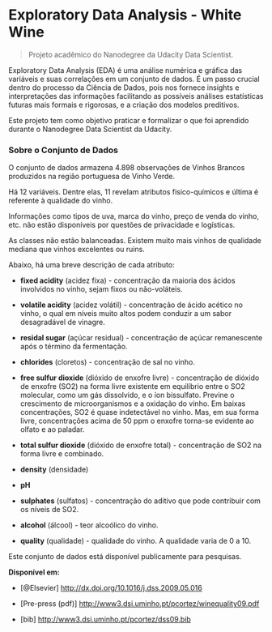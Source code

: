 # Exploratory Data Analysis - White Wine
> Projeto acadêmico do Nanodegree da Udacity Data Scientist.

Exploratory Data Analysis (EDA) é uma análise numérica e gráfica das variáveis e suas correlações em um conjunto de dados. É um passo crucial dentro do processo da Ciência de Dados, pois nos fornece insights e interpretações das informações facilitando as possíveis análises estatísticas futuras mais formais e rigorosas, e a criação dos modelos preditivos.

Este projeto tem como objetivo praticar e formalizar o que foi aprendido durante o Nanodegree Data Scientist da Udacity.

###  Sobre o Conjunto de Dados

O conjunto de dados armazena 4.898 observações de Vinhos Brancos produzidos na região portuguesa de Vinho Verde.

Há 12 variáveis. Dentre elas, 11 revelam atributos fisico-químicos e última é referente à qualidade do vinho.

Informações como tipos de uva, marca do vinho, preço de venda do vinho, etc. não estão disponíveis por questões de privacidade e logísticas.

As classes não estão balanceadas. Existem muito mais vinhos de qualidade mediana que vinhos excelentes ou ruins.

Abaixo, há uma breve descrição de cada atributo:

- **fixed acidity** (acidez fixa) - concentração da maioria dos ácidos involvidos no vinho, sejam fixos ou não-voláteis.

- **volatile acidity** (acidez volátil) - concentração de ácido acético no vinho, o qual em níveis muito altos podem conduzir a um sabor desagradável de vinagre.

- **residal sugar** (açúcar residual) - concentração de açúcar remanescente após o término da fermentação.

- **chlorides** (cloretos) - concentração de sal no vinho.

- **free sulfur dioxide** (dióxido de enxofre livre) - concentração de dióxido de enxofre (SO2) na forma livre existente em equilíbrio entre o SO2 molecular, como um gás dissolvido, e o íon bissulfato. Previne o crescimento de microorganismos e a oxidação do vinho. Em baixas concentrações, SO2 é quase indetectável no vinho. Mas, em sua forma livre, concentrações acima de 50 ppm o enxofre torna-se evidente ao olfato e ao paladar.

- **total sulfur dioxide** (dióxido de enxofre total) - concentração de SO2 na forma livre e combinado.

- **density** (densidade)

- **pH**

- **sulphates** (sulfatos) - concentração do aditivo que pode contribuir com os níveis de SO2.

- **alcohol** (álcool) - teor alcoólico do vinho.

- **quality** (qualidade) - qualidade do vinho. A qualidade varia de 0 a 10.

Este conjunto de dados está disponível publicamente para pesquisas.

**Disponível em:**

- [@Elsevier] http://dx.doi.org/10.1016/j.dss.2009.05.016

- [Pre-press (pdf)] http://www3.dsi.uminho.pt/pcortez/winequality09.pdf

- [bib] http://www3.dsi.uminho.pt/pcortez/dss09.bib
